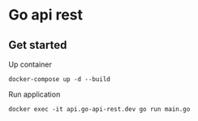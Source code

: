 # Go api rest

## Get started

Up container

`docker-compose up -d --build`

Run application

`docker exec -it api.go-api-rest.dev go run main.go`